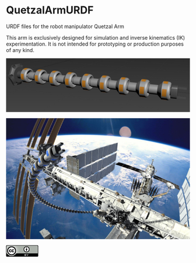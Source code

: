 # QuetzalArmURDF
URDF files for the robot manipulator Quetzal Arm 

This arm is exclusively designed for simulation and inverse kinematics (IK) experimentation. It is not intended for prototyping or production purposes of any kind.


![Quetzal arm](docs/QuetzalArm.jpeg)

![Space Station](docs/SpaceStation.jpeg)

![License](docs/cc_lic.png)
